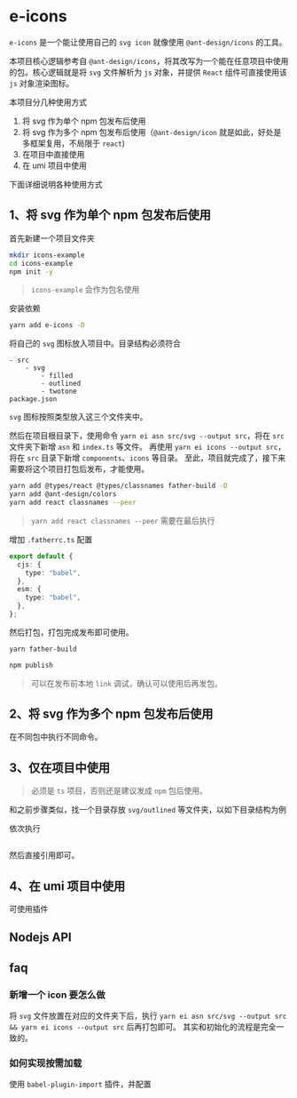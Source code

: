 # e-icons
`e-icons` 是一个能让使用自己的 `svg icon` 就像使用 `@ant-design/icons` 的工具。

本项目核心逻辑参考自 `@ant-design/icons`，将其改写为一个能在任意项目中使用的包。核心逻辑就是将 `svg` 文件解析为 `js` 对象，并提供 `React` 组件可直接使用该 `js` 对象渲染图标。

本项目分几种使用方式
1. 将 svg 作为单个 npm 包发布后使用
2. 将 svg 作为多个 npm 包发布后使用（`@ant-design/icon` 就是如此，好处是多框架复用，不局限于 `react`)
3. 在项目中直接使用
4. 在 umi 项目中使用

下面详细说明各种使用方式

## 1、将 svg 作为单个 npm 包发布后使用
首先新建一个项目文件夹

```bash
mkdir icons-example
cd icons-example
npm init -y
```
> `icons-example` 会作为包名使用

安装依赖

```bash
yarn add e-icons -D
```

将自己的 `svg` 图标放入项目中。目录结构必须符合

```
- src
    - svg
        - filled
        - outlined
        - twotone
package.json
```

`svg` 图标按照类型放入这三个文件夹中。

然后在项目根目录下，使用命令 `yarn ei asn src/svg --output src`，将在 `src` 文件夹下新增 `asn` 和 `index.ts` 等文件。
再使用 `yarn ei icons --output src`，将在 `src` 目录下新增 `components`、`icons` 等目录。
至此，项目就完成了，接下来需要将这个项目打包后发布，才能使用。

```bash
yarn add @types/react @types/classnames father-build -D
yarn add @ant-design/colors
yarn add react classnames --peer
```
> `yarn add react classnames --peer` 需要在最后执行

增加 `.fatherrc.ts` 配置

```typescript
export default {
  cjs: {
    type: "babel",
  },
  esm: {
    type: "babel",
  },
};
```

然后打包，打包完成发布即可使用。
```bash
yarn father-build
```

```bash
npm publish
```

> 可以在发布前本地 `link` 调试，确认可以使用后再发包。

## 2、将 svg 作为多个 npm 包发布后使用
在不同包中执行不同命令。

## 3、仅在项目中使用
> 必须是 `ts` 项目，否则还是建议发成 `npm` 包后使用。

和之前步骤类似，找一个目录存放 `svg/outlined` 等文件夹，以如下目录结构为例

依次执行

```bash

```

然后直接引用即可。

## 4、在 umi 项目中使用
可使用插件

## Nodejs API


## faq

### 新增一个 icon 要怎么做
将 `svg` 文件放置在对应的文件夹下后，执行 `yarn ei asn src/svg --output src && yarn ei icons --output src` 后再打包即可。
其实和初始化的流程是完全一致的。
### 如何实现按需加载
使用 `babel-plugin-import` 插件，并配置
